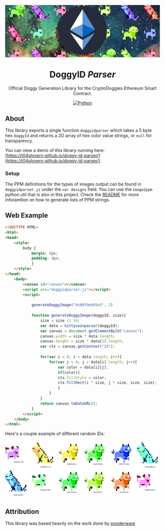 <img src="https://raw.githubusercontent.com/t04glovern/doggy-id-parser/master/img/project-banner.png" data-canonical-src="https://raw.githubusercontent.com/t04glovern/doggy-id-parser/master/img/project-banner.png" align="center"/>

<div align = "center">
    <h1>DoggyID <em>Parser</em></h1>
    <p>Official Doggy Generation Library for the CryptoDoggies Ethereum Smart Contract.</p>
    <a href="https://www.python.org/" target="_blank"><img src="https://img.shields.io/badge/Python-3.6.4-blue.svg" alt="Python"></a>
</div>

## About

This library exports a single function `doggyidparser` which takes a 5 byte hex `doggyId` and returns a 2D array of hex color value strings, or `null` for transparency.

You can view a demo of this library running here: [https://t04glovern.github.io/doggy-id-parser/](https://t04glovern.github.io/doggy-id-parser/)

### Setup

The PPM definitions for the types of images output can be found in `doggyidparser.js` under the `var designs` field. You can use the `image2ppm` python util that is also in this project. Check the [README](/image2ppm/README.md) for more inforamtion on how to generate lists of PPM strings.

## Web Example

```html
<!DOCTYPE HTML>
<html>
<head>
    <style>
        body {
            margin: 0px;
            padding: 0px;
            }
    </style>
</head>
    <body>
        <canvas id="canvas"></canvas>
        <script src="doggyidparser.js"></script>
        <script>

            generateDoggyImage("0x00f9e605e3", 2)

            function generateDoggyImage(doggyId, size){
                size = size || 10;
                var data = kittycoinparser(doggyId);
                var canvas = document.getElementById("canvas");
                canvas.width = size * data.length;
                canvas.height = size * data[1].length;
                var ctx = canvas.getContext("2d");

                for(var i = 0; i < data.length; i++){
                    for(var j = 0; j < data[i].length; j++){
                        var color = data[i][j];
                        if(color){
                        ctx.fillStyle = color;
                        ctx.fillRect(i * size, j * size, size, size);
                        }
                    }
                }
                return canvas.toDataURL();
            }
        </script>
    </body>
</html>
```

Here's a couple example of different random IDs:

![0x00f9e605e3](/img/example-pic.png)

## Attribution

This library was based heavily on the work done by [ponderware](https://github.com/ponderware/mooncatparser)
